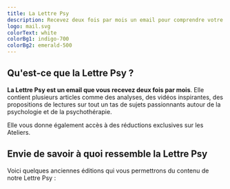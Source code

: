 ```yaml
---
title: La Lettre Psy
description: Recevez deux fois par mois un email pour comprendre votre psychologie et la psychothérapie
logo: mail.svg
colorText: white
colorBg1: indigo-700
colorBg2: emerald-500
---
```


## Qu'est-ce que la Lettre Psy ?

**La Lettre Psy est un email que vous recevez deux fois par mois**. Elle contient plusieurs articles comme des analyses, des vidéos inspirantes, des propositions de lectures sur tout un tas de sujets passionnants autour de la psychologie et de la psychothérapie.

Elle vous donne également accès à des réductions exclusives sur les Ateliers.

<newsletter-form class="border my-5 border-emerald-600 rounded p-5"></newsletter-form>

## Envie de savoir à quoi ressemble la Lettre Psy

Voici quelques anciennes éditions qui vous permettrons du contenu de notre Lettre Psy :

<LettrePsyItems />
